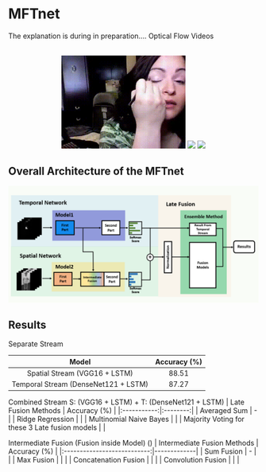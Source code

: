 # MFTnet
The explanation is during in preparation....
Optical Flow Videos <br><br>
<p align="center">  
  <img src = "./assets/rgb_makeup.gif" width = 250>
  <img src = "./assets/makeup_opt.gif" width = 250>
  <img src = "./assets/makeup_inverted_opt.gif" width = 250>
</p>
  
## Overall Architecture of the MFTnet
<p align="center"> 
  <img src = "./assets/OverallNet.jpg" width = 600>
</p>

## Results
Separate Stream
<p align="center"> 
  
|   Model   | Accuracy (%) | 
|:---------:|:------------:|
| Spatial Stream  (VGG16 + LSTM)         | 88.51  | 
| Temporal Stream (DenseNet121 + LSTM)   | 87.27  |  
</p>

Combined Stream S: (VGG16 + LSTM) + T: (DenseNet121 + LSTM)
| Late Fusion Methods | Accuracy (%) | 
|:-----------:|:--------:|
| Averaged Sum | - | 
| Ridge Regression |  |
| Multinomial Naive Bayes |  |
| Majority Voting for these 3 Late fusion models |  |

Intermediate Fusion (Fusion inside Model) ()
| Intermediate Fusion Methods | Accuracy (%)  | 
|:---------------------------:|-------------|
| Sum Fusion                  |  -  |       | 
| Max Fusion                  |     |       |
| Concatenation Fusion        |     |       |
| Convolution Fusion          |     |       |

